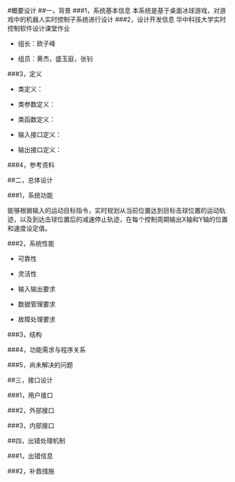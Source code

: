 #概要设计
##一，背景
###1，系统基本信息
本系统是基于桌面冰球游戏，对游戏中的机器人实时控制子系统进行设计
###2，设计开发信息
华中科技大学实时控制软件设计课堂作业

* 组长：欧子峰

* 组员：黄杰，盛玉庭，张钊

###3，定义

* 类定义：

* 类参数定义：

* 类函数定义：

* 输入接口定义：

* 输出接口定义：

###4，参考资料

##二，总体设计

###1，系统功能

能够根据输入的运动目标指令，实时规划从当前位置达到目标击球位置的运动轨迹，以及到达击球位置后的减速停止轨迹，在每个控制周期输出X轴和Y轴的位置和速度设定值。

###2，系统性能

* 可靠性

* 灵活性

* 输入输出要求

* 数据管理要求

* 故障处理要求

###3，结构

###4，功能需求与程序关系

###5，尚未解决的问题

##三，接口设计

###1，用户接口

###2，外部接口

###3，内部接口

##四，出错处理机制

###1，出错信息

###2，补救措施






